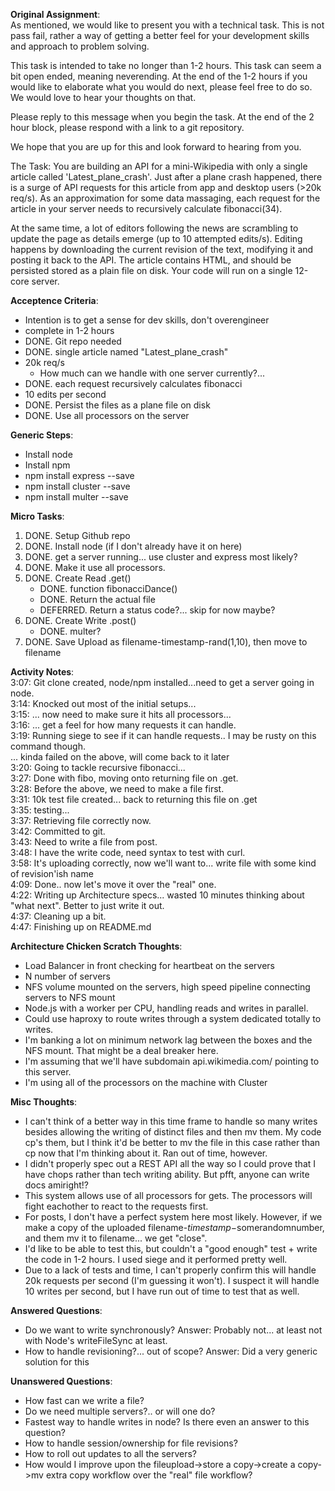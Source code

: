 <b>Original Assignment</b>:<br>
As mentioned, we would like to present you with a technical task. This is not pass fail, rather 
a way of getting a better feel for your development skills and approach to problem solving.

This task is intended to take no longer than 1-2 hours. This task can seem a bit open ended, 
meaning neverending. At the end of the 1-2 hours if you would like to elaborate what you would do 
next, please feel free to do so. We would love to hear your thoughts on that.

Please reply to this message when you begin the task. At the end of the 2 hour block, please 
respond with a link to a git repository.

We hope that you are up for this and look forward to hearing from you.

The Task:
You are building an API for a mini-Wikipedia with only a single article called 'Latest_plane_crash'. 
Just after a plane crash happened, there is a surge of API requests for this article from app and desktop 
users (>20k req/s). As an approximation for some data massaging, each request for the article in your 
server needs to recursively calculate fibonacci(34).

At the same time, a lot of editors following the news are scrambling to update the page as details 
emerge (up to 10 attempted edits/s). Editing happens by downloading the current revision of 
the text, modifying it and posting it back to the API. The article contains HTML, and should be persisted 
stored as a plain file on disk. Your code will run on a single 12-core server.

<b>Acceptence Criteria</b>:
- Intention is to get a sense for dev skills, don't overengineer
- complete in 1-2 hours
- DONE. Git repo needed
- DONE. single article named "Latest_plane_crash"
- 20k req/s
  - How much can we handle with one server currently?... 
- DONE. each request recursively calculates fibonacci
- 10 edits per second 
- DONE. Persist the files as a plane file on disk
- DONE. Use all processors on the server

<b>Generic Steps</b>:
- Install node
- Install npm
- npm install express --save
- npm install cluster --save
- npm install multer --save

<b>Micro Tasks</b>:<br>
1) DONE. Setup Github repo<br>
2) DONE. Install node (if I don't already have it on here)<br>
3) DONE. get a server running... use cluster and express most likely?<br>
4) DONE. Make it use all processors.<br>
5) DONE. Create Read .get()<br>
     - DONE. function fibonacciDance()<br>
     - DONE. Return the actual file<br>
     - DEFERRED. Return a status code?... skip for now maybe?<br>
6) DONE. Create Write .post()<br>
     - DONE. multer?<br>
7) DONE. Save Upload as filename-timestamp-rand(1,10), then move to filename<br>

<b>Activity Notes</b>:<br>
3:07: Git clone created, node/npm installed...need to get a server going in node.<br>
3:14: Knocked out most of the initial setups... <br>
3:15: ... now need to make sure it hits all processors... <br>
3:16: ... get a feel for how many requests it can handle.<br>
3:19: Running siege to see if it can handle requests.. I may be rusty on this command though.<br>
      ... kinda failed on the above, will come back to it later<br>
3:20: Going to tackle recursive fibonacci...<br>
3:27: Done with fibo, moving onto returning file on .get.<br>
3:28: Before the above, we need to make a file first.<br>
3:31: 10k test file created... back to returning this file on .get<br>
3:35: testing...<br>
3:37: Retrieving file correctly now.<br>
3:42: Committed to git.<br>
3:43: Need to write a file from post.<br>
3:48: I have the write code, need syntax to test with curl.<br>
3:58: It's uploading correctly, now we'll want to... write file with some kind of revision'ish name<br>
4:09: Done.. now let's move it over the "real" one.<br>
4:22: Writing up Architecture specs... wasted 10 minutes thinking about "what next". Better to just write it out.<br>
4:37: Cleaning up a bit.<br>
4:47: Finishing up on README.md<br>

<b>Architecture Chicken Scratch Thoughts</b>:
- Load Balancer in front checking for heartbeat on the servers
- N number of servers
- NFS volume mounted on the servers, high speed pipeline connecting servers to NFS mount
- Node.js with a worker per CPU, handling reads and writes in parallel.  
- Could use haproxy to route writes through a system dedicated totally to writes.
- I'm banking a lot on minimum network lag between the boxes and the NFS mount.  That might be a deal breaker here.
- I'm assuming that we'll have subdomain api.wikimedia.com/ pointing to this server.
- I'm using all of the processors on the machine with Cluster

<b>Misc Thoughts</b>:
- I can't think of a better way in this time frame to handle so many writes besides allowing the writing of distinct files and then mv them.  My code cp's them, but I think it'd be better to mv the file in this case rather than cp now that I'm thinking about it.  Ran out of time, however.
- I didn't properly spec out a REST API all the way so I could prove that I have chops rather than tech writing ability.  But pfft, anyone can write docs amiright!?
- This system allows use of all processors for gets.  The processors will fight eachother to react to the requests first.
- For posts, I don't have a perfect system here most likely.  However, if we make a copy of the uploaded filename-$timestamp-$somerandomnumber, and them mv it to filename... we get "close".
- I'd like to be able to test this, but couldn't a "good enough" test + write the code in 1-2 hours.  I used siege and it performed pretty well. 
- Due to a lack of tests and time, I can't properly confirm this will handle 20k requests per second (I'm guessing it won't).  I suspect it will handle 10 writes per second, but I have run out of time to test that as well.

<b>Answered Questions</b>:
- Do we want to write synchronously? Answer: Probably not... at least not with Node's writeFileSync at least.
- How to handle revisioning?... out of scope? Answer: Did a very generic solution for this

<b>Unanswered Questions</b>:
- How fast can we write a file?
- Do we need multiple servers?.. or will one do?
- Fastest way to handle writes in node?  Is there even an answer to this question?
- How to handle session/ownership for file revisions?
- How to roll out updates to all the servers?
- How would I improve upon the fileupload->store a copy->create a copy->mv extra copy workflow over the "real" file workflow?
